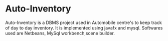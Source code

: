 # Auto-Inventory
  Auto-Inventory is a DBMS project used in Automobile centre's to keep track of day to day inventory.
  It is implemented using javafx and mysql.
  Softwares used are Netbeans, MySql workbench,scene builder.
